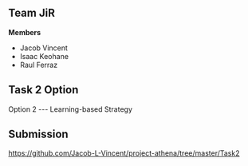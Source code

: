## Team JiR
**Members**
* Jacob Vincent
* Isaac Keohane
* Raul Ferraz

## Task 2 Option
Option 2 --- Learning-based Strategy

## Submission
https://github.com/Jacob-L-Vincent/project-athena/tree/master/Task2
